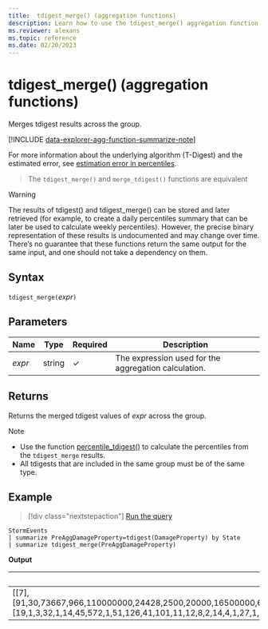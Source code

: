 ```yaml
---
title:  tdigest_merge() (aggregation functions)
description: Learn how to use the tdigest_merge() aggregation function to merge tdigest results across the group.
ms.reviewer: alexans
ms.topic: reference
ms.date: 02/20/2023
---
```

# tdigest_merge() (aggregation functions)

Merges tdigest results across the group.

[!INCLUDE [data-explorer-agg-function-summarize-note](../../includes/data-explorer-agg-function-summarize-note.md)]

For more information about the underlying algorithm (T-Digest) and the estimated error, see [estimation error in percentiles](percentiles-aggfunction.md#estimation-error-in-percentiles).

> The `tdigest_merge()` and `merge_tdigest()` functions are equivalent

> [!WARNING]
>The results of tdigest() and tdigest_merge() can be stored and later retrieved (for example, to create a daily percentiles summary that can be later be used to calculate weekly percentiles). 
> However, the precise binary representation of these results is undocumented and may change over time. There’s no guarantee that these functions return the same output for the same input, and one should not take a dependency on them.

## Syntax

`tdigest_merge(`*expr*`)`

## Parameters

| Name | Type | Required | Description |
|--|--|--|--|
|*expr* | string | &check; | The expression used for the aggregation calculation.|

## Returns

Returns the merged tdigest values of *expr* across the group.

> [!NOTE]
>
> * Use the function [percentile_tdigest()](percentile-tdigestfunction.md) to calculate the percentiles from the `tdigest_merge` results.
> * All tdigests that are included in the same group must be of the same type.

## Example

> [!div class="nextstepaction"]
> <a href="https://dataexplorer.azure.com/clusters/help/databases/Samples?query=H4sIAAAAAAAAAwsuyS/KdS1LzSsp5qpRKC7NzU0syqxKVQgoSnVMT3dJzE1MTw0oyi9ILSqptC1JyUxPLS7RQBXWVEiqVAguSSxJRTEhN7UoPTUeqqVYA5uBmgCTdTq/fgAAAA==" target="_blank">Run the query</a>

```kusto
StormEvents
| summarize PreAggDamageProperty=tdigest(DamageProperty) by State
| summarize tdigest_merge(PreAggDamageProperty)
```

**Output**

|merge_tdigests_PreAggDamageProperty|
|---|
|[[7],[91,30,73667,966,110000000,24428,2500,20000,16500000,6292,40000,123208,1000000,133091,90583,20000000,977000,20007,547000,19000000,1221,9600000,300000,70072,55940,75000,417500,1410000,20400000,331500,15000000,62000000,50222,121690000,160400,6200000,252500,450,11000000,2200000,5700000,11566,12000000,263,50000,200000,3700000,13286,171000,100000000,28200000,65000000,17709,30693,16000000,7938,5200,2875,1500000,3480000,151100000,9800000,18200000,21600000,199,2570000,30000000,38000000,72000,891250,500000000,26385,80092,27000000,35000000,754500,11500000,3262500,113945,5000,62429,175294,9071,6500000,3321,15159,21850000,300000000,22683,3000,10000000,60055,600000,52000000,496000,15000,50000000,10140000,11900000,2100000,62600000,77125,310667,70000000,101000000,2088,1608571,19182,400000,179833,775000,612000,150000000,13500000,2600000,1250000,65400,45000000,297000,2500000,40000000,24846,30000,59067,1893,15762,142571,220666,195000,2000000,355000,2275000,6000000,46000000,38264,50857,4002,97333,27750,1000,1111429,7043,272500,455200,503,37500000,10000,1489,0,1200000,110538,60000000,250000,10730,1901429,291000,698750,649000,2716667,137000000,6400000,29286,41051,6850000,102000,4602,80000000,250000000,371667,8000000,729,8120000,5000000,20830,152400,803300,349667,202000,207000,81150000,48000000,750000,26000000,8900000,239143,75000000,248000,14342,74857,5992,500000,150000,938000,10533333,45248,105000000,7000000,35030,4000000,2000,7692500,3000000,25000000,4500000,87222,12054,100000,25000,9771,4840000,28000000,1307143,32024],[19,1,3,32,1,14,45,572,1,51,126,41,101,11,12,8,2,14,4,1,27,1,58,42,20,177,6,4,1,12,10,2,9,1,5,1,2,28,3,6,1,23,4,30,610,145,1,21,4,2,1,1,24,13,1,153,5,4,26,5,1,6,1,1,28,1,5,1,11,4,1,13,44,2,4,2,1,4,9,1672,7,17,47,2,39,17,2,1,17,666,16,71,21,3,1,530,10,1,1,2,1,4,6,4,1,20,7,11,40,6,2,1,1,2,1,3,5,2,1,21,2,13,271,3,14,23,7,15,2,41,1,2,7,1,27,7,205,3,4,1403,7,69,4,10,215,1,1472,127,45756,10,13,1,198,17,7,1,12,7,6,1,1,14,7,2,2,17,1,2,3,2,48,5,21,10,5,10,21,4,5,1,2,39,2,2,7,1,1,22,7,60,175,119,3,3,40,1,8,101,15,1135,4,22,3,3,9,76,430,611,12,1,2,7,8]]|
